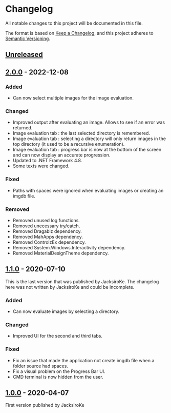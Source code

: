 # Changelog

All notable changes to this project will be documented in this file.

The format is based on [Keep a Changelog](https://keepachangelog.com/en/1.0.0/),
and this project adheres to [Semantic Versioning](https://semver.org/spec/v2.0.0.html).

## [Unreleased]

## [2.0.0] - 2022-12-08

### Added

- Can now select multiple images for the image evaluation.

### Changed

- Improved output after evaluating an image. Allows to see if an error was returned.
- Image evaluation tab : the last selected directory is remembered.
- Image evaluation tab : selecting a directory will only return images in the top directory (it used to be a recursive enumeration).
- Image evaluation tab : progress bar is now at the bottom of the screen and can now display an accurate progression.
- Updated to .NET Framework 4.8.
- Some texts were changed.

### Fixed

- Paths with spaces were ignored when evaluating images or creating an imgdb file.

### Removed

- Removed unused log functions.
- Removed unecessary try/catch.
- Removed Dragablz dependency.
- Removed MahApps dependency.
- Removed ControlzEx dependency.
- Removed System.Windows.Interactivity dependency.
- Removed MaterialDesignTheme dependency.

## [1.1.0] - 2020-07-10

This is the last version that was published by JacksiroKe. The changelog here was not written by JacksiroKe and could be incomplete.

### Added

- Can now evaluate images by selecting a directory.

### Changed

- Improved UI for the second and third tabs.

### Fixed

- Fix an issue that made the application not create imgdb file when a folder source had spaces.
- Fix a visual problem on the Progress Bar UI.
- CMD terminal is now hidden from the user.

## [1.0.0] - 2020-04-07

First version published by JacksiroKe

[Unreleased]: https://github.com/Mythique/arcoreimg/compare/v2.0.0...HEAD
[2.0.0]: https://github.com/Mythique/arcoreimg/compare/v1.1.0...v2.0.0
[1.1.0]: https://github.com/Mythique/arcoreimg/compare/v1.0.0...v1.1.0
[1.0.0]: https://github.com/Mythique/arcoreimg/releases/tag/v1.0.0
